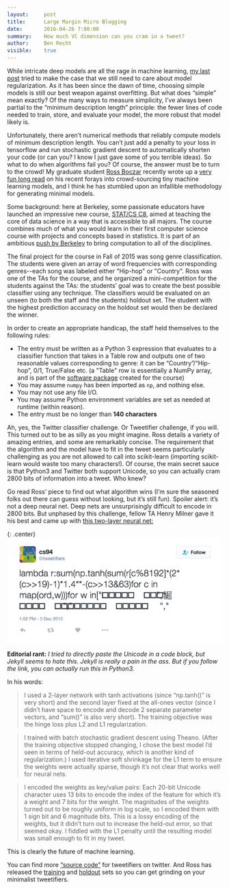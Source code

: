 ```yaml
---
layout:     post
title:      Large Margin Micro Blogging
date:       2016-04-26 7:00:00
summary:    How much VC dimension can you cram in a tweet?
author:     Ben Recht
visible:    true
---
```


While intricate deep models are all the rage in machine learning, [my last post](http://www.argmin.net/2016/04/18/bottoming-out/) tried to make the case that we still need to care about model regularization. As it has been since the dawn of time, choosing simple models is still our best weapon against overfitting.   But what does “simple” mean exactly?  Of the many ways to measure simplicity, I’ve always been partial to the “minimum description length” principle: the fewer lines of code needed to train, store, and evaluate your model, the more robust that model likely is.

Unfortunately, there aren’t numerical methods that reliably compute models of minimum description length.  You can’t just add a penalty to your loss in tensorflow and run stochastic gradient descent to automatically shorten your code (or can you? I know I just gave some of you terrible ideas).  So what to do when algorithms fail you? Of course, the answer must be to turn to the crowd!  My graduate student [Ross Boczar](http://www.rossboczar.com/) recently wrote up a [very fun long read](http://www.rossboczar.com/tweetifiers.html) on his recent forays into crowd-sourcing tiny machine learning models, and I think he has stumbled upon an infallible methodology for generating minimal models.  

Some background: here at Berkeley, some passionate educators have launched an impressive new course,  [STAT/CS C8](https://data-8.appspot.com/sp16/course), aimed at teaching the core of data science in a way that is accessible to all majors.   The course combines much of what you would learn in their first computer science course with projects and concepts based in statistics. It is part of an ambitious [push by Berkeley](http://www.dailycal.org/2016/03/01/346188/) to bring computation to all of the disciplines.

The final project for the course in Fall of 2015 was song genre classification. The students were given an array of word frequencies with corresponding genres--each song was labeled either "Hip-hop" or "Country".  Ross was one of the TAs for the course, and he organized a mini-competition for the students against the TAs: the students’ goal was to create the best possible classifier using any technique. The classifiers would be evaluated on an unseen (to both the staff and the students) holdout set. The student with the highest prediction accuracy on the holdout set would then be declared the winner.

In order to create an appropriate handicap, the staff held themselves to the following rules:

* The entry must be written as a Python 3 expression that evaluates to a classifier function that takes in a Table row and outputs one of two reasonable values corresponding to genre: it can be “Country”/“Hip-hop”, 0/1, True/False etc. (a "Table" row is essentially a NumPy array, and is part of the [software package](https://github.com/data-8/datascience) created for the course)
* You may assume `numpy` has been imported as  `np`, and nothing else.
* You may not use any file I/O.
* You may assume Python environment variables are set as needed at runtime (within reason).
* The entry must be no longer than **140 characters**

Ah, yes, the Twitter classifier challenge.  Or Tweetifier challenge, if you will.  This turned out to be as silly as you might imagine.  Ross details a variety of amazing entries, and some are remarkably concise.  The requirement that the algorithm and the model have to fit in the tweet seems particularly challenging as you are not allowed to call into scikit-learn (importing scikit-learn would waste too many characters!).  Of course, the main secret sauce is that Python3 and Twitter both support Unicode, so you can actually cram 2800 bits of information into a tweet.  Who knew?

Go read Ross’ piece to find out what algorithm wins (I’m sure the seasoned folks out there can guess without looking, but it’s still fun).  Spoiler alert: it’s not a deep neural net.  Deep nets are unsurprisingly difficult to encode in 2800 bits.  But unphased by this challenge, fellow TA Henry Milner gave it his best and came up with [this two-layer neural net:](https://twitter.com/tweetifiers/status/673246018574528512)

{: .center}
![deepest tweet](/assets/neural_tweet.png)

**Editorial rant:** *I tried to directly paste the Unicode in a code block, but Jekyll seems to hate this.  Jekyll is really a pain in the ass.  But if you follow the link, you can actually run this in Python3.*

In his words:

> I used a 2-layer network with tanh activations (since “np.tanh()” is very short) and the second layer fixed at the all-ones vector (since I didn’t have space to encode and decode 2 separate parameter vectors, and “sum()” is also very short). The training objective was the hinge loss plus L2 and L1 regularization.

> I trained with batch stochastic gradient descent using Theano.  (After the training objective stopped changing, I chose the best model I’d seen in terms of held-out accuracy, which is another kind of regularization.)  I used iterative soft shrinkage for the L1 term to ensure the weights were actually sparse, though it’s not clear that works well for neural nets.

> I encoded the weights as key/value pairs: Each 20-bit Unicode character uses 13 bits to encode the index of the feature for which it’s a weight and 7 bits for the weight.  The magnitudes of the weights turned out to be roughly uniform in log scale, so I encoded them with 1 sign bit and 6 magnitude bits.  This is a lossy encoding of the weights, but it didn’t turn out to increase the held-out error, so that seemed okay.  I fiddled with the L1 penalty until the resulting model was small enough to fit in my tweet.

This is clearly the future of machine learning.  

You can find more [“source code”](http://www.twitter.com/tweetifiers) for tweetifiers on twitter.  And Ross has released the [training](http://www.rossboczar.com/tweetifiers_train.csv) and [holdout](http://www.rossboczar.com/tweetifiers_holdout.csv) sets so you can get grinding on your minimalist tweetifiers.
